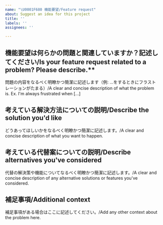 ```yaml
---
name: "\U0001F680 機能要望/Feature request"
about: Suggest an idea for this project
title: ''
labels: ''
assignees: ''

---
```


## 機能要望は何らかの問題と関連していますか？記述してください/Is your feature request related to a problem? Please describe.**

問題の内容をなるべく明瞭かつ簡潔に記述します（例: …をするときにフラストレーションがたまる）/A clear and concise description of what the problem is. Ex. I'm always frustrated when [...]

## 考えている解決方法についての説明/Describe the solution you'd like

どうあってほしいかをなるべく明瞭かつ簡潔に記述します。/A clear and concise description of what you want to happen.

## 考えている代替案についての説明/Describe alternatives you've considered

代替の解決策や機能についてなるべく明瞭かつ簡潔に記述します。/A clear and concise description of any alternative solutions or features you've considered.

## 補足事項/Additional context

補足事項がある場合はここに記述してください。/Add any other context about the problem here.
